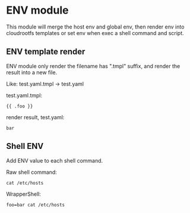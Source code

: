 # ENV module

This module will merge the host env and global env, then render env into cloudrootfs templates or set env when exec a shell command and script.

## ENV template render

ENV module only render the filename has ".tmpl" suffix, and render the result into a new file.

Like: test.yaml.tmpl -> test.yaml

test.yaml.tmpl:

```shell script
{{ .foo }}
```

render result, test.yaml:

```shell script
bar
```

## Shell ENV

Add ENV value to each shell command.

Raw shell command:

```shell script
cat /etc/hosts
```

WrapperShell:

```shell script
foo=bar cat /etc/hosts
```